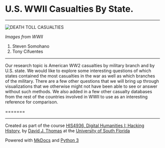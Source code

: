 
# U.S. WWII Casualties By State.

---

![DEATH TOLL CASUALTIES](https://i0.kym-cdn.com/entries/icons/original/000/008/940/world-war-2.png)

*Images from WWII*

1. Steven Somohano
2. Tony Cifuentes

---

Our research topic is American WW2 casualties by military branch and by U.S. state. We would like to explore some interesting questions of which states contained the most casualties in the war as well as which branches of the military. There are a few other questions that we will bring up through visualizations that we otherwise might not have been able to see or answer without such methods. We also added in a few other casualty databases from the rest of the countries involved in WWll to use as an interesting reference for comparison. 

=======


---

Created as part of the course [HIS4936, Digital Humanities I: Hacking History](https://hacking-history.readthedocs.io), by [David J. Thomas](https://github.com/thePortus) at the [University of South Florida](https://www.usf.edu)

Powered with [MkDocs](https://mkdocs.org) and [Python 3](https://python.org)
